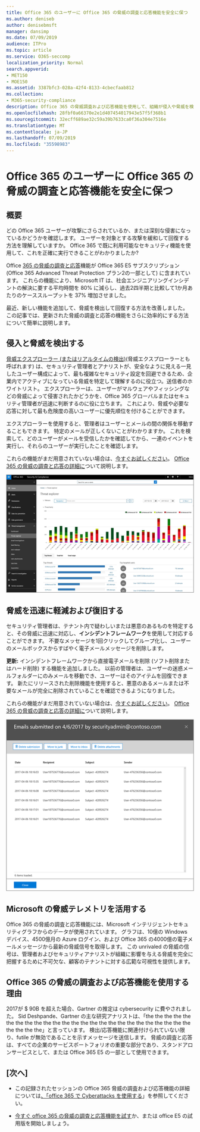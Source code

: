 ```yaml
---
title: Office 365 のユーザーに Office 365 の脅威の調査と応答機能を安全に保つ
ms.author: deniseb
author: denisebmsft
manager: dansimp
ms.date: 07/09/2019
audience: ITPro
ms.topic: article
ms.service: O365-seccomp
localization_priority: Normal
search.appverid:
- MET150
- MOE150
ms.assetid: 3387bfc3-028a-42f4-8133-4cbecfaab812
ms.collection:
- M365-security-compliance
description: Office 365 の脅威調査および応答機能を使用して、組織が侵入や脅威を検出し、脅威から迅速に脅威を軽減および回復する方法について説明します。
ms.openlocfilehash: 28fbf0a66370e2e1d407454017943e57f5f368b1
ms.sourcegitcommit: 32ecff689ae32c59a39b7633ca0f36a304e7516e
ms.translationtype: MT
ms.contentlocale: ja-JP
ms.lasthandoff: 07/09/2019
ms.locfileid: "35598983"
---
```

# <a name="keep-your-office-365-users-safe-with-office-365-threat-investigation-and-response-capabilities"></a>Office 365 のユーザーに Office 365 の脅威の調査と応答機能を安全に保つ

## <a name="overview"></a>概要

どの Office 365 ユーザーが攻撃にさらされているか、または深刻な侵害になっているかどうかを確認します。 ユーザーを対象とする攻撃を緩和して回復する方法を理解していますか。 Office 365 で既に利用可能なセキュリティ機能を使用して、これを正確に実行できることがわかりましたか? 
  
Office [365 の脅威の調査と応答](office-365-ti.md)機能が Office 365 E5 サブスクリプション (Office 365 Advanced Threat Protection プラン2の一部として) に含まれています。 これらの機能により、Microsoft IT は、社会エンジニアリングインシデントの解決に要する平均時間を 80% に減らし、過去2四半期と比較して1か月あたりのケーススループットを 37% 増加させました。 

最近、新しい機能を追加して、脅威を検出して回復する方法を改善しました。 この記事では、更新された脅威の調査と応答の機能をさらに効率的にする方法について簡単に説明します。
  
## <a name="detect-intrusions-and-threats"></a>侵入と脅威を検出する

[脅威エクスプローラー (またはリアルタイムの検出)](threat-explorer.md)(脅威エクスプローラーとも呼ばれます) は、セキュリティ管理者とアナリストが、安全なように見える一見したユーザー構成によって、最も複雑なセキュリティ設定を回避できるため、企業内でアクティブになっている脅威を特定して理解するのに役立つ。送信者のホワイトリスト。 エクスプローラーは、ユーザーがマルウェアやフィッシングなどの脅威によって侵害されたかどうかを、Office 365 グローバルまたはセキュリティ管理者が迅速に判断するのに役に立ちます。 これにより、脅威や必要な応答に対して最も危険度の高いユーザーに優先順位を付けることができます。 
  
エクスプローラーを使用すると、管理者はユーザーとメールの間の関係を移動することもできます。 特定のメールが正しくないことがわかりますか。 これを検索して、どのユーザーがメールを受信したかを確認してから、一連のイベントを実行し、それらのユーザーが実行したことを確認します。

これらの機能がまだ用意されていない場合は、[今すぐお試しください](https://aka.ms/tryo365threatintel3)。 [Office 365 の脅威の調査と応答の詳細に](https://aka.ms/readmoreabouto365threatintel)ついて説明します。
  
![Office 365 の脅威エクスプローラーのスクリーンショット、マルウェアファミリによる色分け](media/591338dd-252a-437d-b5f2-87aa42e74b0c.png)
  
## <a name="quickly-mitigate-and-recover-from-threats"></a>脅威を迅速に軽減および復旧する

セキュリティ管理者は、テナント内で疑わしいまたは悪意のあるものを特定すると、その脅威に迅速に対応し、**インシデントフレームワーク**を使用して対応することができます。 不要なメッセージを1回クリックしてグループ化し、ユーザーのメールボックスからすばやく電子メールメッセージを削除します。 
  
 **更新:** インシデントフレームワークから直接電子メールを削除 (ソフト削除またはハード削除) する機能を追加しました。 以前の管理者は、ユーザーの迷惑メールフォルダーにのみメールを移動でき、ユーザーはそのアイテムを回復できます。 新たにリリースされた削除機能を使用すると、悪意のあるメールまたは不要なメールが完全に削除されていることを確認できるようになりました。 
  
これらの機能がまだ用意されていない場合は、[今すぐお試しください](https://aka.ms/tryo365threatintel3)。 [Office 365 の脅威の調査と応答の詳細に](https://aka.ms/readmoreabouto365threatintel)ついて説明します。
  
![インシデント修復の電子メールリストのスクリーンショット](media/9d8452d3-d8d2-4b26-81f9-76396e08dd17.png)
  
## <a name="leverage-the-threat-telemetry-of-microsoft"></a>Microsoft の脅威テレメトリを活用する

Office 365 の脅威の調査と応答機能には、Microsoft インテリジェントセキュリティグラフからのデータが使用されています。 グラフは、10億の Windows デバイス、4500億月の Azure ログイン、および Office 365 の4000億の電子メールメッセージから最新の脅威信号を取得します。 この unrivaled の脅威の信号は、管理者およびセキュリティアナリストが組織に影響を与える脅威を完全に把握するために不可欠な、顧客のテナントに対する広範な可視性を提供します。 
  
   
## <a name="why-use-office-365-threat-investigation-and-response-capabilities"></a>Office 365 の脅威の調査および応答機能を使用する理由

2017が $ 90B を超えた場合、Gartner の推定は cybersecurity に費やされました。 Sid Deshpande、Gartner の主な研究アナリストは、「the the the the the the the the the the the the the the the the the the the the the the the the the the the the the」と言っています。 検出/応答機能に関連付けられていない限り、futile が無効であることを示すメッセージを送信します。 脅威の調査と応答は、すべての企業のサービスポートフォリオの重要な部分であり、スタンドアロンサービスとして、または Office 365 E5 の一部として使用できます。
  
## <a name="whats-next"></a>[次へ]

- この記録されたセッションの Office 365 脅威の調査および応答機能の詳細については[、「office 365 で Cyberattacks を使用する](https://myignite.microsoft.com/videos/53723)」を参照してください。
    
- [今すぐ office 365 の脅威の調査と応答機能を試す](https://aka.ms/tryo365threatintel3)か、または office E5 の試用版を開始しましょう。 
    

